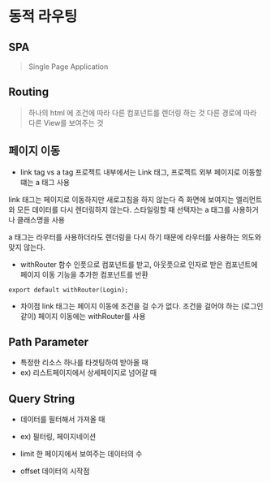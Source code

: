 # 동적 라우팅

## SPA

> Single Page Application

## Routing

> 하나의 html 에 조건에 따라 다른 컴포넌트를 렌더링 하는 것
> 다른 경로에 따라 다른 View를 보여주는 것

## 페이지 이동

- link tag vs a tag
  프로젝트 내부에서는 Link 태그, 프로젝트 외부 페이지로 이동할 떄는 a 태그 사용

link 태그는 페이지로 이동하지만 새로고침을 하지 않는다
즉 화면에 보여지는 엘리먼트와 모든 데이터를 다시 렌더링하지 않는다.
스타일링할 때 선택자는 a 태그를 사용하거나 클래스명을 사용

a 태그는 라우터를 사용하더라도 렌더링을 다시 하기 때문에 라우터를 사용하는 의도와 맞지 않는다.

- withRouter
  함수
  인풋으로 컴포넌트를 받고,
  아웃풋으로 인자로 받은 컴포넌트에 페이지 이동 기능을 추가한 컴포넌트를 반환

```
export default withRouter(Login);
```

- 차이점
  link 태그는 페이지 이동에 조건을 걸 수가 없다.
  조건을 걸어야 하는 (로그인같이) 페이지 이동에는 withRouter를 사용

## Path Parameter

- 특정한 리소스 하나를 타겟팅하여 받아올 때
- ex) 리스트페이지에서 상세페이지로 넘어갈 때

## Query String

- 데이터를 필터해서 가져올 때
- ex) 필터링, 페이지네이션

- limit 한 페이지에서 보여주는 데이터의 수
- offset 데이터의 시작점
